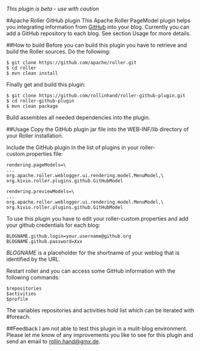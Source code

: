 *This plugin is beta - use with caution*

#Apache Roller GitHub plugin
This Apache Roller PageModel plugin helps you integrating information from [GitHub](http://github.org) into your blog. Currently you can add a GitHub repository to each blog. See section Usage for more details.

##How to build
Before you can build this plugin you have to retrieve and build the Roller sources. Do the following:

	$ git clone https://github.com/apache/roller.git
	$ cd roller
	$ mvn clean install
	
Finally get and build this plugin:
	
	$ git clone https://github.com/rollinhand/roller-github-plugin.git
	$ cd roller-github-plugin
	$ mvn clean package

Build assembles all needed dependencies into the plugin.

##Usage
Copy the GitHub plugin jar file into the WEB-INF/lib directory of your Roller installation.

Include the GitHub plugin in the list of plugins in your roller-custom.properties file:

	rendering.pageModels=\
	...
	org.apache.roller.weblogger.ui.rendering.model.MenuModel,\
	org.kivio.roller.plugins.github.GitHubModel
	
	rendering.previewModels=\
	...
	org.apache.roller.weblogger.ui.rendering.model.MenuModel,\
	org.kivio.roller.plugins.github.GitHubModel

To use this plugin you have to edit your roller-custom.properties and add your github credentials for each blog:

	BLOGNAME.github.login=your.username@github.org
	BLOGNAME.github.password=Xxx
	
_BLOGNAME_ is a placeholder for the shortname of your weblog that is identified by the URL.

Restart roller and you can access some GitHub information with the following commands:
	
	$repositories
	$activities
	$profile
	
The variables repositories and activities hold list which can be iterated with #foreach.	

##Feedback
I am not able to test this plugin in a mulit-blog environment. Please let me know of any improvements you like to see for this plugin and send an email to [rollin.hand@gmx.de](mailto:rollin.hand@gmx.de).


	

